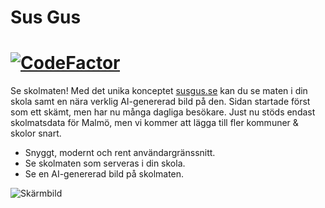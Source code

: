 # Sus Gus
# [![CodeFactor](https://www.codefactor.io/repository/github/itzexotical/susgus.se/badge)](https://www.codefactor.io/repository/github/itzexotical/susgus.se)
Se skolmaten! Med det unika konceptet [susgus.se](https://susgus.se) kan du se maten i din skola samt en nära verklig AI-genererad bild på den. Sidan startade först som ett skämt, men har nu många dagliga besökare. Just nu stöds endast skolmatsdata för Malmö, men vi kommer att lägga till fler kommuner & skolor snart.
 
 - Snyggt, modernt och rent användargränssnitt.
 - Se skolmaten som serveras i din skola.
 - Se en AI-genererad bild på skolmaten.
 
![Skärmbild](https://user-images.githubusercontent.com/93738720/215199873-b9f97921-12c0-44af-b9fd-ec8b7efc7495.png)
